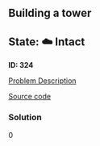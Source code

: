 ## Building a tower

## State: :cloud: **Intact**

**ID: 324**

[Problem Description](https://projecteuler.net/problem=324)

[Source code](main.cpp)

### Solution
0
